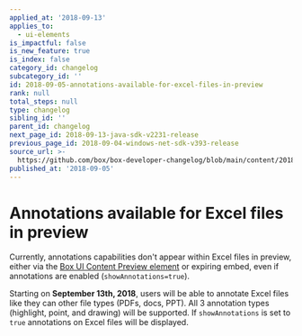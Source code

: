 ```yaml
---
applied_at: '2018-09-13'
applies_to:
  - ui-elements
is_impactful: false
is_new_feature: true
is_index: false
category_id: changelog
subcategory_id: ''
id: 2018-09-05-annotations-available-for-excel-files-in-preview
rank: null
total_steps: null
type: changelog
sibling_id: ''
parent_id: changelog
next_page_id: 2018-09-13-java-sdk-v2231-release
previous_page_id: 2018-09-04-windows-net-sdk-v393-release
source_url: >-
  https://github.com/box/box-developer-changelog/blob/main/content/2018/09-05-annotations-available-for-excel-files-in-preview.md
published_at: '2018-09-05'
---
```

# Annotations available for Excel files in preview

Currently, annotations capabilities don't appear within Excel files in preview,
either via the
[Box UI Content Preview element](guide://embed/ui-elements) or
expiring embed, even if annotations are enabled (`showAnnotations=true`).

Starting on **September 13th, 2018**, users will be able to annotate Excel
files like they can other file types (PDFs, docs, PPT). All 3 annotation
types (highlight, point, and drawing) will be supported. If `showAnnotations`
is set to `true` annotations on Excel files will be displayed.
